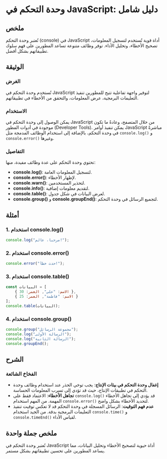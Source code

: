 <!--
Meta Description: # وحدة التحكم في JavaScript: دليل شامل ## ملخص تُعتبر وحدة التحكم (console) في JavaScript أداة قوية تُستخدم لتسجيل المعلومات، تصحيح الأخطاء، وتحليل ال...
Meta Keywords: console, وحدة, التحكم, javascript, استخدام
-->

# وحدة التحكم في JavaScript: دليل شامل

## ملخص
تُعتبر وحدة التحكم (console) في JavaScript أداة قوية تُستخدم لتسجيل المعلومات، تصحيح الأخطاء، وتحليل الأداء. توفر وظائف متنوعة تساعد المطورين على فهم سلوك تطبيقاتهم بشكل أفضل.

## الوثيقة
### الغرض
تُستخدم وحدة التحكم في JavaScript لتوفير واجهة تفاعلية تتيح للمطورين تنفيذ التعليمات البرمجية، عرض المعلومات، والتحقق من الأخطاء في تطبيقاتهم.

### الاستخدام
يمكن الوصول إلى وحدة التحكم في JavaScript من خلال المتصفح، وعادةً ما تكون موجودة في أدوات المطور (Developer Tools). يمكن تنفيذ أوامر JavaScript مباشرةً في وحدة التحكم، بالإضافة إلى استخدام الوظائف المدمجة مثل `console.log()` و `console.error()` وغيرها.

### التفاصيل
تحتوي وحدة التحكم على عدة وظائف مفيدة، منها:
- **console.log()**: لتسجيل المعلومات العامة.
- **console.error()**: لإظهار الأخطاء.
- **console.warn()**: لتحذير المستخدمين.
- **console.info()**: لتقديم معلومات إضافية.
- **console.table()**: لعرض البيانات في شكل جدول.
- **console.group()** و **console.groupEnd()**: لتجميع الرسائل في وحدة التحكم.

## أمثلة
### 1. استخدام console.log()
```javascript
console.log("مرحبا، عالم!");
```

### 2. استخدام console.error()
```javascript
console.error("حدث خطأ!");
```

### 3. استخدام console.table()
```javascript
const البيانات = [
    { الاسم: "علي", العمر: 30 },
    { الاسم: "فاطمة", العمر: 25 }
];
console.table(البيانات);
```

### 4. استخدام console.group()
```javascript
console.group("مجموعة الرسائل");
console.log("الرسالة الأولى");
console.log("الرسالة الثانية");
console.groupEnd();
```

## الشرح
### الفخاخ الشائعة
- **إغفال وحدة التحكم في بيئات الإنتاج**: يجب توخي الحذر عند استخدام وظائف وحدة التحكم في تطبيقات الإنتاج، حيث قد تؤدي إلى تسرب المعلومات الحساسة.
- **تجاهل الأخطاء**: الاعتماد فقط على `console.log()` قد يؤدي إلى تجاهل الأخطاء المهمة. من المهم استخدام `console.error()` لتحديد الأخطاء بشكل واضح.
- **عدم فهم التوقيت**: الرسائل المسجلة في وحدة التحكم قد لا تعكس توقيت تنفيذ التعليمات البرمجية بدقة. من الجيد استخدام `console.time()` و `console.timeEnd()` لقياس الأداء.

## ملخص جملة واحدة
تُعتبر وحدة التحكم في JavaScript أداة حيوية لتصحيح الأخطاء وتحليل البيانات، مما يساعد المطورين على تحسين تطبيقاتهم بشكل مستمر.